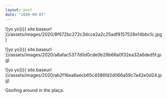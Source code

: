 ```yaml
---
layout: post
date: "2020-09-07"
---
```


![yo yo]({{ site.baseurl }}/assets/images/2020/8f672bc272c3dcce2a2c25adf8157528e14bbc1c.jpg)

![yo yo]({{ site.baseurl }}/assets/images/2020/a8afac5377d0d0cde0b29b66a0f32ea32a6ded5f.jpg)

![yo yo]({{ site.baseurl }}/assets/images/2020/ab2f16ea6aecb65c4586fd2d066a59c7a42e0d24.jpg)

Goofing around in the plaça.
